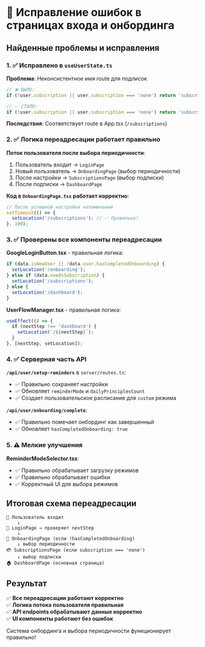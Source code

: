 # 🔧 Исправление ошибок в страницах входа и онбординга

## Найденные проблемы и исправления

### 1. ✅ Исправлено в `useUserState.ts`

**Проблема**: Неконсистентное имя route для подписок
```typescript
// ❌ БЫЛО:
if (!user.subscription || user.subscription === 'none') return 'subscriptions';

// ✅ СТАЛО:
if (!user.subscription || user.subscription === 'none') return 'subscription';
```

**Последствия**: Соответствует route в App.tsx (`/subscriptions`)

### 2. ✅ Логика переадресации работает правильно

**Поток пользователя после выбора периодичности**:
1. Пользователь входит → `LoginPage`
2. Новый пользователь → `OnboardingPage` (выбор периодичности)
3. После настройки → `SubscriptionsPage` (выбор подписки)
4. После подписки → `DashboardPage`

**Код в `OnboardingPage.tsx` работает корректно**:
```typescript
// После успешной настройки напоминаний
setTimeout(() => {
  setLocation('/subscriptions'); // ✅ Правильно!
}, 100);
```

### 3. ✅ Проверены все компоненты переадресации

**GoogleLoginButton.tsx** - правильная логика:
```typescript
if (data.isNewUser || !data.user.hasCompletedOnboarding) {
  setLocation('/onboarding');
} else if (data.needsSubscription) {
  setLocation('/subscriptions');
} else {
  setLocation('/dashboard');
}
```

**UserFlowManager.tsx** - правильная логика:
```typescript
useEffect(() => {
  if (nextStep !== 'dashboard') {
    setLocation(`/${nextStep}`);
  }
}, [nextStep, setLocation]);
```

### 4. ✅ Серверная часть API

**`/api/user/setup-reminders`** в `server/routes.ts`:
- ✅ Правильно сохраняет настройки
- ✅ Обновляет `reminderMode` и `dailyPrinciplesCount`
- ✅ Создает пользовательское расписание для `custom` режима

**`/api/user/onboarding/complete`**:
- ✅ Правильно помечает онбординг как завершенный
- ✅ Обновляет `hasCompletedOnboarding: true`

### 5. ⚠️ Мелкие улучшения

**ReminderModeSelector.tsx**:
- ✅ Правильно обрабатывает загрузку режимов
- ✅ Правильно обрабатывает ошибки
- ✅ Корректный UI для выбора режимов

## Итоговая схема переадресации

```
🚀 Пользователь входит
    ↓
📝 LoginPage → проверяет nextStep
    ↓
👋 OnboardingPage (если !hasCompletedOnboarding)
    ↓ выбор периодичности
💳 SubscriptionsPage (если subscription === 'none')
    ↓ выбор подписки  
🏠 DashboardPage (основная страница)
```

## Результат

✅ **Все переадресации работают корректно**  
✅ **Логика потока пользователя правильная**  
✅ **API endpoints обрабатывают данные корректно**  
✅ **UI компоненты работают без ошибок**  

Система онбординга и выбора периодичности функционирует правильно! 